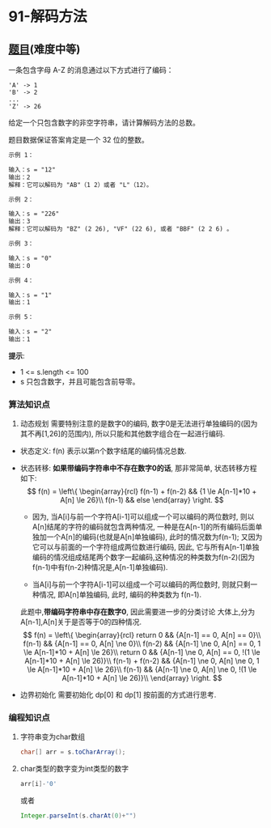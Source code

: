 # 91-解码方法

## [题目](https://leetcode-cn.com/problems/decode-ways/)(难度中等)

一条包含字母 A-Z 的消息通过以下方式进行了编码：
~~~
'A' -> 1
'B' -> 2
...
'Z' -> 26
~~~

给定一个只包含数字的非空字符串，请计算解码方法的总数。

题目数据保证答案肯定是一个 32 位的整数。

~~~markdown
示例 1：

输入：s = "12"
输出：2
解释：它可以解码为 "AB"（1 2）或者 "L"（12）。

示例 2：

输入：s = "226"
输出：3
解释：它可以解码为 "BZ" (2 26), "VF" (22 6), 或者 "BBF" (2 2 6) 。

示例 3：

输入：s = "0"
输出：0

示例 4：

输入：s = "1"
输出：1

示例 5：

输入：s = "2"
输出：1
~~~

**提示**:
- 1 <= s.length <= 100
- s 只包含数字，并且可能包含前导零。

### 算法知识点
1. 动态规划
需要特别注意的是数字0的编码, 数字0是无法进行单独编码的(因为其不再[1,26]的范围内), 所以只能和其他数字组合在一起进行编码. 

- 状态定义: f(n) 表示以第n个数字结尾的编码情况总数.

- 状态转移: 
    **如果带编码字符串中不存在数字0的话**, 那非常简单, 状态转移方程如下:
    $$
    f(n) = \left\{
        \begin{array}{rcl}
        f(n-1) + f(n-2) &&  {1 \le A[n-1]*10 + A[n] \le 26}\\
        f(n-1) && else
        \end{array}
    \right. 
    $$
    - 因为, 当A[i]与前一个字符A[i-1]可以组成一个可以编码的两位数时, 则以A[n]结尾的字符的编码就包含两种情况, 一种是在A[n-1]的所有编码后面单独加一个A[n]的编码(也就是A[n]单独编码), 此时的情况数为f(n-1); 又因为它可以与前面的一个字符组成两位数进行编码, 因此, 它与所有A[n-1]单独编码的情况组成结尾两个数字一起编码,这种情况的种类数为f(n-2)(因为f(n-1)中有f(n-2)种情况是,A[n-1]单独编码).

    - 当A[i]与前一个字符A[i-1]可以组成一个可以编码的两位数时, 则就只剩一种情况, 即A[n]单独编码, 此时, 编码的种类数为 f(n-1).

    此题中,**带编码字符串中存在数字0**, 因此需要进一步的分类讨论
    大体上,分为 A[n-1],A[n]关于是否等于0的四种情况.
    $$
    f(n) = \left\{
        \begin{array}{rcl}
        return 0 && {A[n-1] == 0, A[n] == 0}\\
        f(n-1) && {A[n-1] == 0, A[n] \ne 0}\\
        f(n-2) && {A[n-1] \ne 0, A[n] == 0, 1 \le A[n-1]*10 + A[n] \le 26}\\
        return 0 && {A[n-1] \ne 0, A[n] == 0, !(1 \le A[n-1]*10 + A[n] \le 26)}\\
        f(n-1) + f(n-2) && {A[n-1] \ne 0, A[n] \ne 0, 1 \le A[n-1]*10 + A[n] \le 26}\\
        f(n-1) && {A[n-1] \ne 0, A[n] \ne 0, !(1 \le A[n-1]*10 + A[n] \le 26)}\\
        \end{array}
    \right. 
    $$

- 边界初始化 
需要初始化 dp[0] 和 dp[1] 按前面的方式进行思考.
    
### 编程知识点
1. 字符串变为char数组

    ~~~ Java
    char[] arr = s.toCharArray();
    ~~~

2. char类型的数字变为int类型的数字

    ~~~ Java
    arr[i]-'0'
    ~~~
    或者
    ~~~ Java 
    Integer.parseInt(s.charAt(0)+"")
    ~~~